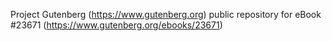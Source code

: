 Project Gutenberg (https://www.gutenberg.org) public repository for eBook #23671 (https://www.gutenberg.org/ebooks/23671)
